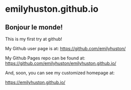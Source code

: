 emilyhuston.github.io
====================

## Bonjour le monde!

This is my first try at github!

My Github user page is at: 
https://github.com/emilyhuston/

My Github Pages repo can be found at:  
https://github.com/emilyhuston/emilyhuston.github.io/

And, soon, you can see my customized homepage at:

https://emilyhuston.github.io/
